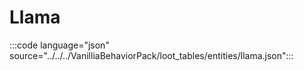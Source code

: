 # Llama

:::code language="json" source="../../../VanilliaBehaviorPack/loot_tables/entities/llama.json":::